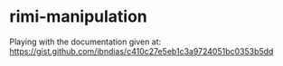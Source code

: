 # rimi-manipulation
Playing with the documentation given at: https://gist.github.com/ibndias/c410c27e5eb1c3a9724051bc0353b5dd
